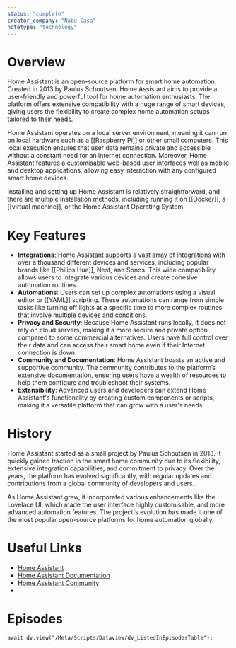 ```yaml
---
status: "complete"
creator_company: "Nabu Casa"
notetype: "technology"
---
```

# Overview
Home Assistant is an open-source platform for smart home automation. Created in 2013 by Paulus Schoutsen, Home Assistant aims to provide a user-friendly and powerful tool for home automation enthusiasts. The platform offers extensive compatibility with a huge range of smart devices, giving users the flexibility to create complex home automation setups tailored to their needs.

Home Assistant operates on a local server environment, meaning it can run on local hardware such as a [[Raspberry Pi]] or other small computers. This local execution ensures that user data remains private and accessible without a constant need for an internet connection. Moreover, Home Assistant features a customisable web-based user interfaces well as mobile and desktop applications, allowing easy interaction with any configured smart home devices.

Installing and setting up Home Assistant is relatively straightforward, and there are multiple installation methods, including running it on [[Docker]], a [[virtual machine]], or the Home Assistant Operating System.


# Key Features
- **Integrations**: Home Assistant supports a vast array of integrations with over a thousand different devices and services, including popular brands like [[Philips Hue]], Nest, and Sonos. This wide compatibility allows users to integrate various devices and create cohesive automation routines.
- **Automations**: Users can set up complex automations using a visual editor or [[YAML]] scripting. These automations can range from simple tasks like turning off lights at a specific time to more complex routines that involve multiple devices and conditions.
- **Privacy and Security**: Because Home Assistant runs locally, it does not rely on cloud servers, making it a more secure and private option compared to some commercial alternatives. Users have full control over their data and can access their smart home even if their Internet connection is down.
- **Community and Documentation**: Home Assistant boasts an active and supportive community. The community contributes to the platform’s extensive documentation, ensuring users have a wealth of resources to help them configure and troubleshoot their systems. 
- **Extensibility**: Advanced users and developers can extend Home Assistant's functionality by creating custom components or scripts, making it a versatile platform that can grow with a user's needs.


# History
Home Assistant started as a small project by Paulus Schoutsen in 2013. It quickly gained traction in the smart home community due to its flexibility, extensive integration capabilities, and commitment to privacy. Over the years, the platform has evolved significantly, with regular updates and contributions from a global community of developers and users. 

As Home Assistant grew, it incorporated various enhancements like the Lovelace UI, which made the user interface highly customisable, and more advanced automation features. The project's evolution has made it one of the most popular open-source platforms for home automation globally.


# Useful Links
- [Home Assistant](https://www.home-assistant.io)
- [Home Assistant Documentation](https://www.home-assistant.io/docs/)
- [Home Assistant Community](https://community.home-assistant.io)
- 

# Episodes
```dataviewjs
await dv.view("/Meta/Scripts/Dataview/dv_ListedInEpisodesTable");
```
